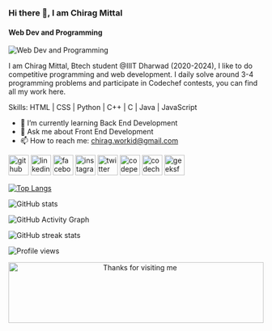 ### Hi there 👋, I am Chirag Mittal
#### Web Dev and Programming 
![Web Dev and Programming ](https://github.com/chiragmittal8011/chiragmittal8011/blob/main/eat%20sleep%20code%20rep%20update.jpg)

I am Chirag Mittal, Btech student @IIIT Dharwad (2020-2024), I like to do competitive programming and web development. I daily solve around 3-4 programming problems and participate in Codechef contests, you can find all my work here.

Skills: HTML | CSS | Python | C++ | C | Java | JavaScript

- 🌱 I’m currently learning Back End Development 
- 💬 Ask me about Front End Development 
- 📫 How to reach me: chirag.workid@gmail.com 


[<img src='https://cdn.jsdelivr.net/npm/simple-icons@3.0.1/icons/github.svg' alt='github' height='40'>](https://github.com/chiragmittal8011)  [<img src='https://cdn.jsdelivr.net/npm/simple-icons@3.0.1/icons/linkedin.svg' alt='linkedin' height='40'>](https://www.linkedin.com/in/cmittal/)  [<img src='https://cdn.jsdelivr.net/npm/simple-icons@3.0.1/icons/facebook.svg' alt='facebook' height='40'>](https://www.facebook.com/chirag.mittal.75641)  [<img src='https://cdn.jsdelivr.net/npm/simple-icons@3.0.1/icons/instagram.svg' alt='instagram' height='40'>](https://www.instagram.com/chiragmittal_cm/)  [<img src='https://cdn.jsdelivr.net/npm/simple-icons@3.0.1/icons/twitter.svg' alt='twitter' height='40'>](https://twitter.com/chiragmittalcm)  [<img src='https://cdn.jsdelivr.net/npm/simple-icons@3.0.1/icons/codepen.svg' alt='codepen' height='40'>](https://codepen.io/chiragmittal8011)  [<img src='https://cdn.jsdelivr.net/npm/simple-icons@3.0.1/icons/codechef.svg' alt='codechef' height='40'>](https://www.codechef.com/users/chirag8011)  [<img src='https://cdn.jsdelivr.net/npm/simple-icons@3.0.1/icons/geeksforgeeks.svg' alt='geeksforgeeks' height='40'>](https://auth.geeksforgeeks.org/user/iitjeechirag/profile)  

[![Top Langs](https://github-readme-stats.vercel.app/api/top-langs/?username=chiragmittal8011)](https://github.com/anuraghazra/github-readme-stats)

![GitHub stats](https://github-readme-stats.vercel.app/api?username=chiragmittal8011&show_icons=true)  

![GitHub Activity Graph](https://activity-graph.herokuapp.com/graph?username=chiragmittal8011)  

![GitHub streak stats](https://github-readme-streak-stats.herokuapp.com/?user=chiragmittal8011)  

![Profile views](https://gpvc.arturio.dev/chiragmittal8011)  
<div align ="center">
<img height="120" alt="Thanks for visiting me" width="100%" src="https://raw.githubusercontent.com/BrunnerLivio/brunnerlivio/master/images/marquee.svg" />
</div>
